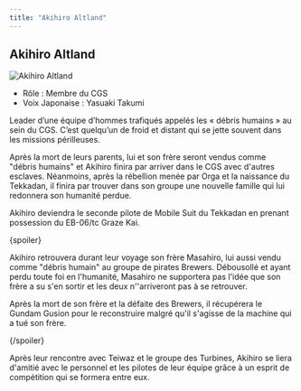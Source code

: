 ```yaml
---
title: "Akihiro Altland"
---
```


Akihiro Altland
---------------


![Akihiro Altland](/images/stories/saga/g-tekketsu/persos/akihiro-altland.png)


* Rôle : Membre du CGS
* Voix Japonaise : Yasuaki Takumi


Leader d’une équipe d’hommes trafiqués appelés les « débris humains » au sein du CGS. C’est quelqu’un de froid et distant qui se jette souvent dans les missions périlleuses.


Après la mort de leurs parents, lui et son frère seront vendus comme "débris humains" et Akihiro finira par arriver dans le CGS avec d'autres esclaves. Néanmoins, après la rébellion menée par Orga et la naissance du Tekkadan, il finira par trouver dans son groupe une nouvelle famille qui lui redonnera son humanité perdue. 


Akihiro deviendra le seconde pilote de Mobile Suit du Tekkadan en prenant possession du EB-06/tc Graze Kai. 


{spoiler}


Akihiro retrouvera durant leur voyage son frère Masahiro, lui aussi vendu comme "débris humain" au groupe de pirates Brewers. Débousollé et ayant perdu toute foi en l'humanité, Masahiro ne supportera pas l'idée que son frère a su s'en sortir et les deux n''arriveront pas à se retrouver.


Après la mort de son frère et la défaite des Brewers, il récupérera le Gundam Gusion pour le reconstruire malgré qu'il s'agisse de la machine qui a tué son frère.


{/spoiler}


Après leur rencontre avec Teiwaz et le groupe des Turbines, Akihiro se liera d'amitié avec le personnel et les pilotes de leur équipe grâce à un esprit de compétition qui se formera entre eux. 

